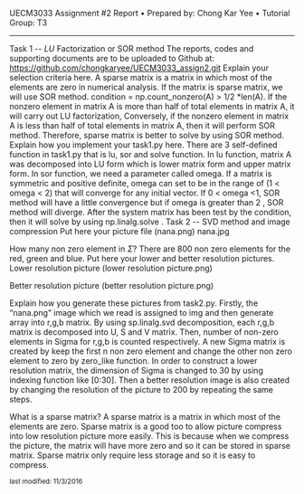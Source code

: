 UECM3033 Assignment #2 Report
•	Prepared by: Chong Kar Yee
•	Tutorial Group: T3
________________________________________
Task 1 -- $LU$ Factorization or SOR method
The reports, codes and supporting documents are to be uploaded to Github at:
https://github.com/chongkaryee/UECM3033_assign2.git
Explain your selection criteria here. A sparse matrix is a matrix in which most of the elements are zero in numerical analysis. If the matrix is sparse matrix, we will use SOR method. condition = np.count_nonzero(A) > 1/2 *len(A). If the nonzero element in matrix A is more than half of total elements in matrix A, it will carry out LU factorization, Conversely, if the nonzero element in matrix A is less than half of total elements in matrix A, then it will perform SOR method. Therefore, sparse matrix is better to solve by using SOR method.
Explain how you implement your task1.py here.
There are 3 self-defined function in task1.py that is lu, sor and solve function. In lu function, matrix A was decomposed into LU form which is lower matrix form and upper matrix form. In sor function, we need a parameter called omega. If a matrix is symmetric and positive definite, omega can set to be in the range of (1 < omega < 2) that will converge for any initial vector. If 0 < omega <1, SOR method will have a little convergence but if omega is greater than 2 , SOR method will diverge. After the system matrix has been test by the condition, then it will solve by using np.linalg.solve .
Task 2 -- SVD method and image compression
Put here your picture file (nana.png)
nana.jpg
  
How many non zero element in $\Sigma$?
There are 800 non zero elements for the red, green and blue.
Put here your lower and better resolution pictures. 
Lower resolution picture (lower resolution picture.png)
 

Better resolution picture (better resolution picture.png)
 

Explain how you generate these pictures from task2.py.
Firstly, the “nana.png” image which we read is assigned to img and then generate array into r,g,b matrix. By using sp.linalg.svd decomposition, each r,g,b matrix is decomposed into U, S and V matrix. Then, number of non-zero elements in Sigma for r,g,b is counted respectively. A new Sigma matrix is created by keep the first n non zero element and change the other non zero element to zero by zero_like function. In order to construct a lower resolution matrix, the dimension of Sigma is changed to 30 by using indexing function like [0:30]. Then a better resolution image is also created by changing the resolution of the picture to 200 by repeating the same steps. 


What is a sparse matrix?
A sparse matrix is a matrix in which most of the elements are zero. Sparse matrix is a good too to allow picture compress into low resolution picture more easily. This is because when we compress the picture, the matrix will have more zero and so it can be stored in sparse matrix. Sparse matrix only require less storage and so it is easy to compress. 


<sup>last modified: 11/3/2016</sup>
